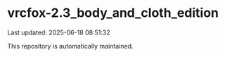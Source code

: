 # vrcfox-2.3_body_and_cloth_edition

Last updated: 2025-06-18 08:51:32

This repository is automatically maintained.
